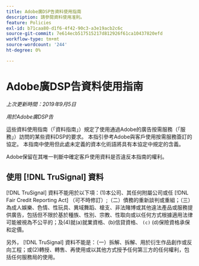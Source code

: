 ```yaml
---
title: Adobe廣DSP告資料使用指南
description: 請參閱資料使用准則。
feature: Policies
exl-id: b71caa80-d1f6-4f42-90c3-a3e19acb2c6c
source-git-commit: 7e614ecb517515217d812926f61ca10437820efd
workflow-type: tm+mt
source-wordcount: '244'
ht-degree: 0%

---
```


# Adobe廣DSP告資料使用指南

*上次更新時間：2019年9月5日*

*用於Adobe廣DSP告*

這些資料使用指南（「資料指南」）規定了使用通過Adobe的廣告按需服務（「服務」）訪問的某些資料DSP的要求。 本指引參考Adobe與客戶使用按需服務簽訂的協定。 本指南中使用但此處未定義的資本化術語將具有本協定中規定的含義。

Adobe保留在其唯一判斷中確定客戶使用資料是否違反本指南的權利。

## 使用 [!DNL TruSignal] 資料

[!DNL TruSignal] 資料不能用於以下項：(1)本公司、其任何附屬公司或任 [!DNL Fair Credit Reporting Act] （可不時修訂）;（二）債務的重新談判或重組；（三）為成人娛樂、色情、性玩具、異域舞蹈、槍支、非法賭博或其他違法產品或服務提供廣告，包括但不限於基於種族、性別、宗教、性取向或以任何方式根據適用法律可能被視為不公平的；及(4)就(a)就業資格、(b)信貸資格、 `(c)` (d)保險資格承保和定價。<!-- I used backticks in the previous sentence to prevent ( c ) from displaying as a copyright symbol. I think the OS does that. Using HTML code for the parentheses doesn't prevent it. -->

另外， [!DNL TruSignal] 資料不能是：（一）拆解、拆解、用於衍生作品創作或反向工程；或(2)轉授、轉售、再使用或以其他方式授予任何第三方的任何權利，包括任何服務局的使用。
